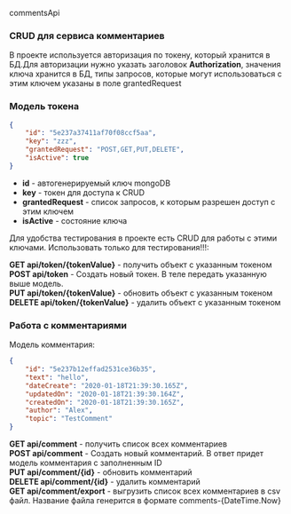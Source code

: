 commentsApi
### CRUD для сервиса комментариев
В проекте используется авторизация по токену, который хранится в БД.Для авторизации нужно указать заголовок **Authorization**, значения ключа хранится в БД, типы запросов, которые могут использоваться с этим ключем указаны в поле grantedRequest
### Модель токена
```json
{
    "id": "5e237a37411af70f08ccf5aa",
    "key": "zzz",
    "grantedRequest": "POST,GET,PUT,DELETE",
    "isActive": true
}
```
* **id** - автогенерируемый ключ mongoDB
* **key** - токен для доступа к CRUD
* **grantedRequest** - список запросов, к которым разрешен доступ с этим ключем
* **isActive** - состояние ключа


Для удобства тестирования в проекте есть CRUD для работы с этими ключами. Использовать только для тестирования!!!:  

**GET api/token/{tokenValue}** - получить объект с указанным токеном  
**POST api/token** - Создать новый токен. В теле передать указанную выше модель.  
**PUT api/token/{tokenValue}** - обновить объект с указанным токеном  
**DELETE api/token/{tokenValue}** - удалить объект с указанным токеном  


### Работа с комментариями  
Модель комментария:  

```json
{
    "id": "5e237b12effad2531ce36b35",
    "text": "hello",
    "dateCreate": "2020-01-18T21:39:30.165Z",
    "updatedOn": "2020-01-18T21:39:30.164Z",
    "createdOn": "2020-01-18T21:39:30.165Z",
    "author": "Alex",
    "topic": "TestComment"
}
```

**GET api/comment** - получить список всех комментариев   
**POST api/comment** - Создать новый комментарий. В ответ придет модель комментария с заполненным ID  
**PUT api/comment/{id}** - обновить комментарий  
**DELETE api/comment/{id}** - удалить комментарий    
**GET api/comment/export** - выгрузить список всех комментариев в csv файл. Название файла генерится в формате comments-{DateTime.Now}   
